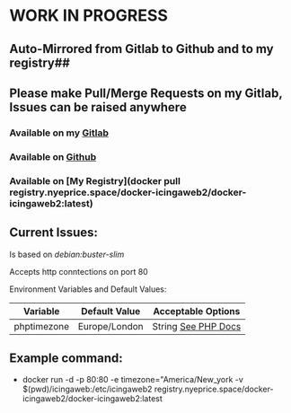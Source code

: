 # WORK IN PROGRESS #

## Auto-Mirrored from Gitlab to Github and to my registry##

## Please make Pull/Merge Requests on my Gitlab, Issues can be raised anywhere ##

### Available on my [Gitlab](https://gitlab.nyeprice.space/moby/docker-icingaweb2) ###

### Available on [Github](https://github.com/aneurinprice/docker-icingaweb2) ###

### Available on [My Registry](docker pull registry.nyeprice.space/docker-icingaweb2/docker-icingaweb2:latest) ###



## Current Issues: ##
 
  

Is based on _debian:buster-slim_

Accepts http conntections on port 80

Environment Variables and Default Values:

Variable	            |	Default Value |Acceptable Options
----------------------------|-----------------|-----------------------
phptimezone                 |  Europe/London  | String [See PHP Docs](https://www.php.net/manual/en/timezones.php)



## Example command: ##
  - docker run -d -p 80:80 -e timezone="America/New_york -v $(pwd)/icingaweb:/etc/icingaweb2  registry.nyeprice.space/docker-icingaweb2/docker-icingaweb2:latest
